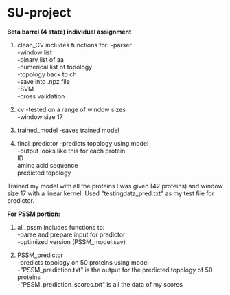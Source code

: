 # SU-project

**Beta barrel (4 state) individual assignment**

1. clean_CV includes functions for:
    -parser  
    -window list  
    -binary list of aa  
    -numerical list of topology  
    -topology back to ch  
    -save into .npz file  
    -SVM  
    -cross validation  
    
2. cv
    -tested on a range of window sizes  
    -window size 17  

3. trained_model
    -saves trained model
    
4. final_predictor
    -predicts topology using model  
    -output looks like this for each protein:  
      ID  
      amino acid sequence  
      predicted topology  
      
Trained my model with all the proteins I was given (42 proteins) and window size 17 with a linear kernel.
Used "testingdata_pred.txt" as my test file for predictor. 

**For PSSM portion:**

1. all_pssm includes functions to:  
    -parse and prepare input for predictor  
    -optimized version (PSSM_model.sav)  
    
2. PSSM_predictor  
    -predicts topology on 50 proteins using model  
    -"PSSM_prediction.txt" is the output for the predicted topology of 50 proteins  
    -"PSSM_prediction_scores.txt" is all the data of my scores  
